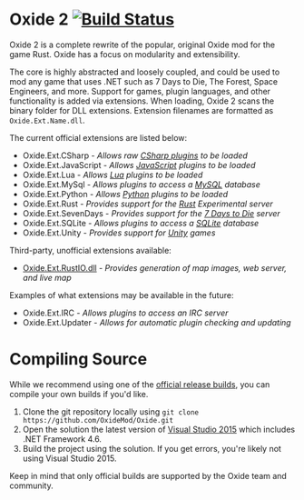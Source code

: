 Oxide 2 [![Build Status](https://travis-ci.org/OxideMod/Oxide.png)](https://travis-ci.org/OxideMod/Oxide)
=======

Oxide 2 is a complete rewrite of the popular, original Oxide mod for the game Rust. Oxide has a focus on modularity and extensibility.

The core is highly abstracted and loosely coupled, and could be used to mod any game that uses .NET such as 7 Days to Die, The Forest, Space Engineers, and more. Support for games, plugin languages, and other functionality is added via extensions. When loading, Oxide 2 scans the binary folder for DLL extensions. Extension filenames are formatted as `Oxide.Ext.Name.dll`.

The current official extensions are listed below:

 * Oxide.Ext.CSharp - _Allows raw [CSharp plugins](http://en.wikipedia.org/wiki/C_Sharp_(programming_language)) to be loaded_
 * Oxide.Ext.JavaScript - _Allows [JavaScript](http://en.wikipedia.org/wiki/JavaScript) plugins to be loaded_
 * Oxide.Ext.Lua - _Allows [Lua](http://www.lua.org/) plugins to be loaded_
 * Oxide.Ext.MySql - _Allows plugins to access a [MySQL](http://www.mysql.com/) database_
 * Oxide.Ext.Python - _Allows [Python](http://en.wikipedia.org/wiki/Python_(programming_language)) plugins to be loaded_
 * Oxide.Ext.Rust - _Provides support for the [Rust](http://playrust.com/) Experimental server_
 * Oxide.Ext.SevenDays - _Provides support for the [7 Days to Die](http://7daystodie.com/) server_
 * Oxide.Ext.SQLite - _Allows plugins to access a [SQLite](http://www.sqlite.org/) database_
 * Oxide.Ext.Unity - _Provides support for [Unity](http://unity3d.com/) games_

Third-party, unofficial extensions available:

 * [Oxide.Ext.RustIO.dll](http://forum.rustoxide.com/resources/768/) - _Provides generation of map images, web server, and live map_

Examples of what extensions may be available in the future:

 * Oxide.Ext.IRC - _Allows plugins to access an IRC server_
 * Oxide.Ext.Updater - _Allows for automatic plugin checking and updating_

# Compiling Source

While we recommend using one of the [official release builds](http://forum.rustoxide.com/download/), you can compile your own builds if you'd like.

 1. Clone the git repository locally using `git clone https://github.com/OxideMod/Oxide.git`
 2. Open the solution the latest version of [Visual Studio 2015](https://www.visualstudio.com/en-us/downloads/visual-studio-2015-downloads-vs.aspx) which includes .NET Framework 4.6.
 3. Build the project using the solution. If you get errors, you're likely not using Visual Studio 2015.

Keep in mind that only official builds are supported by the Oxide team and community.
